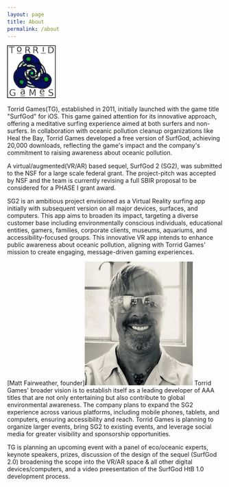 ```yaml
---
layout: page
title: About
permalink: /about
---
```


<img src="assets/img/TG.png"/>

Torrid Games(TG), established in 2011, initially launched with the game title "SurfGod" for iOS. This game gained attention for its innovative approach, offering a meditative surfing experience aimed at both surfers and non-surfers. In collaboration with oceanic pollution cleanup organizations like Heal the Bay, Torrid Games developed a free version of SurfGod, achieving 20,000 downloads, reflecting the game's impact and the company's commitment to raising awareness about oceanic pollution.

A virtual/augmented(VR/AR) based sequel, SurfGod 2 (SG2), was submitted to the NSF for a large scale federal grant. The project-pitch was accepted by NSF and the team is currently revising a full SBIR proposal to be considered for a PHASE I grant award.

SG2 is an ambitious project envisioned as a Virtual Reality surfing app initially with subsequent version on all major devices, surfaces, and computers. This app aims to broaden its impact, targeting a diverse customer base including environmentally conscious individuals, educational entities, gamers, families, corporate clients, museums, aquariums, and accessibility-focused groups. This innovative VR app intends to enhance public awareness about oceanic pollution, aligning with Torrid Games' mission to create engaging, message-driven gaming experiences.

[Matt Fairweather, founder]<img src="assets/img/MF.png" style="width: 50%; height: 50%;">
Torrid Games' broader vision is to establish itself as a leading developer of AAA titles that are not only entertaining but also contribute to global environmental awareness. The company plans to expand the SG2 experience across various platforms, including mobile phones, tablets, and computers, ensuring accessibility and reach. Torrid Games is planning to organize larger events, bring SG2 to existing events, and leverage social media for greater visibility and sponsorship opportunities.

TG is planning an upcoming event with a panel of eco/oceanic experts, keynote speakers, prizes, discussion of the design of the sequel (SurfGod 2.0) broadening the scope into the VR/AR space & all other digital devices/computers, and a video preesentation of the SurfGod HtB 1.0 development process.